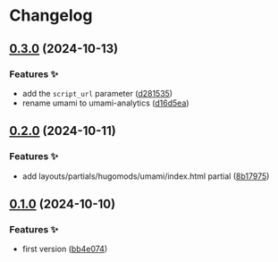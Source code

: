 # Changelog

## [0.3.0](https://github.com/hugomods/umami-analytics/compare/v0.2.0...v0.3.0) (2024-10-13)


### Features ✨

* add the `script_url` parameter ([d281535](https://github.com/hugomods/umami-analytics/commit/d281535721752243a71e957f4d4fe1a601bcf968))
* rename umami to umami-analytics ([d16d5ea](https://github.com/hugomods/umami-analytics/commit/d16d5ea7c7a44fa0f41f4c1261c700f2271b4b51))

## [0.2.0](https://github.com/hugomods/umami/compare/v0.1.0...v0.2.0) (2024-10-11)


### Features ✨

* add layouts/partials/hugomods/umami/index.html partial ([8b17975](https://github.com/hugomods/umami/commit/8b179756d88efcff4ea5064794234c04cee5cd03))

## [0.1.0](https://github.com/hugomods/umami/compare/v0.0.1...v0.1.0) (2024-10-10)


### Features ✨

* first version ([bb4e074](https://github.com/hugomods/umami/commit/bb4e074f80046e5de6ba54ba8f0c00f1673de8f3))

